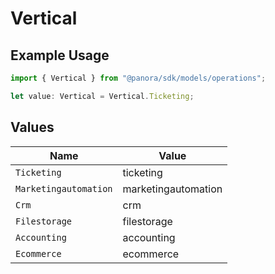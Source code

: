 # Vertical

## Example Usage

```typescript
import { Vertical } from "@panora/sdk/models/operations";

let value: Vertical = Vertical.Ticketing;
```

## Values

| Name                  | Value                 |
| --------------------- | --------------------- |
| `Ticketing`           | ticketing             |
| `Marketingautomation` | marketingautomation   |
| `Crm`                 | crm                   |
| `Filestorage`         | filestorage           |
| `Accounting`          | accounting            |
| `Ecommerce`           | ecommerce             |